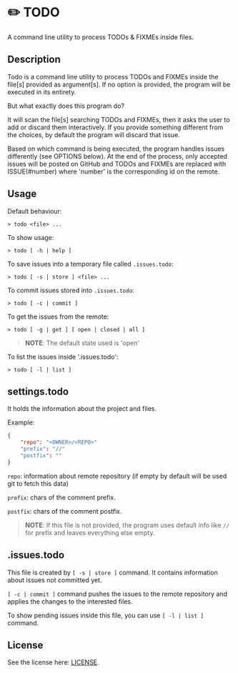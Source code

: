 # ✏️ TODO

A command line utility to process TODOs & FIXMEs inside files.

## Description

Todo is a command line utility to process TODOs and FIXMEs inside the file[s] provided as argument[s].
If no option is provided, the program will be executed in its entirety.

But what exactly does this program do?

It will scan the file[s] searching TODOs and FIXMEs, then it asks the user to add or discard them interactively. 
If you provide something different from the choices, by default the program will discard that issue.

Based on which command is being executed, the program handles issues differently (see OPTIONS below).
At the end of the process, only accepted issues will be posted on GitHub and TODOs and FIXMEs are replaced with ISSUE(#number)
where 'number' is the corresponding id on the remote.

## Usage

Default behaviour:

```shell
> todo <file> ... 
```

To show usage:

```shell
> todo [ -h | help ]
```

To save issues into a temporary file called `.issues.todo`:

```shell
> todo [ -s | store ] <file> ...
```

To commit issues stored into `.issues.todo`:

```shell
> todo [ -c | commit ]
```

To get the issues from the remote: 

```shell
> todo [ -g | get ] [ open | closed | all ]
```

> **NOTE**: The default state used is 'open'

To list the issues inside '.issues.todo': 

```shell
> todo [ -l | list ] 
```

## settings.todo

It holds the information about the project and files.

Example:

```json
{
    "repo": "<OWNER>/<REPO>"
    "prefix": "//"
    "postfix": ""
}
```

`repo`: information about remote repository (if empty by default will be used git to fetch this data)

`prefix`: chars of the comment prefix.

`postfix`: chars of the comment postfix.

> **NOTE**: If this file is not provided, the program uses default info like `//` for prefix and leaves everything else empty.

## .issues.todo

This file is created by `[ -s | store ]` command.
It contains information about issues not committed yet.

`[ -c | commit ]` command pushes the issues to the remote repository
and applies the changes to the interested files.

To show pending issues inside this file, you can use
`[ -l | list ]` command.

## License

See the license here: [LICENSE](https://github.com/Cardisk/todo/blob/main/LICENSE).
